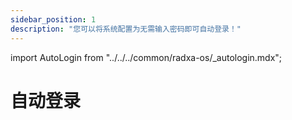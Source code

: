 ```yaml
---
sidebar_position: 1
description: "您可以将系统配置为无需输入密码即可自动登录！"
---
```


import AutoLogin from "../../../common/radxa-os/\_autologin.mdx";

# 自动登录

<AutoLogin />
